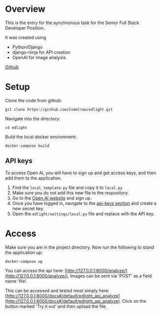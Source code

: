 # Overview
This is the entry for the aynchronous task for the Senior Full Stack Developer Position.

It was created using

* Python/Django
* django-ninja for API creation
* OpenAI for image analysis.

[Github](https://github.com/CodeCrow/edlight)

# Setup
Clone the code from github:

`git clone https://github.com/CodeCrow/edlight.git`

Navigate into the directory:

`cd edlight`

Build the local docker environment:

`docker-compose build`


## API keys

To access Open AI, you will have to sign up and get access keys, and then add them to the application.

1. Find the `local_template.py` file and copy it to `local.py`
  2. Make sure you do not add this new file to the respository.
2. Go to the [Open AI website](https://openai.com/) and sign up.
3. Once you have logged in, navigate to the [api-keys section](https://platform.openai.com/api-keys) and create a new secret key.
4. Open the `edlight/settings/local.py` file and replace <ENTER OPEN AI API KEY HERE> with the API key.

# Access

Make sure you are in the project directory.  Now run the following to stand the application up:

`docker-compose up`

You can access the api here: [http://127.0.0.1:8000/analyze/](http://127.0.0.1:8000/analyze/).  Images can be sent via 'POST' as a field name 'file'.

This can be accessed and tested most simply here: [http://127.0.0.1:8000/docs#/default/edlight_api_analyze](http://127.0.0.1:8000/docs#/default/edlight_api_analyze).   Click on the button marked 'Try it out' and then upload the file.